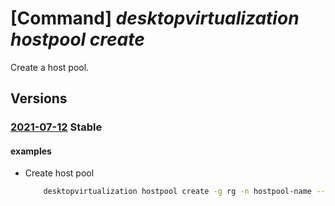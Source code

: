 # [Command] _desktopvirtualization hostpool create_

Create a host pool.

## Versions

### [2021-07-12](/Resources/mgmt-plane/L3N1YnNjcmlwdGlvbnMve30vcmVzb3VyY2Vncm91cHMve30vcHJvdmlkZXJzL21pY3Jvc29mdC5kZXNrdG9wdmlydHVhbGl6YXRpb24vaG9zdHBvb2xzL3t9/2021-07-12.xml) **Stable**

<!-- mgmt-plane /subscriptions/{}/resourcegroups/{}/providers/microsoft.desktopvirtualization/hostpools/{} 2021-07-12 -->

#### examples

- Create host pool
    ```bash
        desktopvirtualization hostpool create -g rg -n hostpool-name --friendly-name friendly --host-pool-type Pooled --load-balancer-type BreadthFirst --max-session-limit 999999 --personal-desktop-assignment-type Automatic --preferred-app-group-type Desktop --registration-info expiration-time="yyyy-mm-ddT08:38:08.189Z" registration-token-operation=Update --sso-client-id client --sso-client-secret-key-vault-path https://keyvault/secret --sso-secret-type SharedKey --start-vm-on-connect false
    ```
